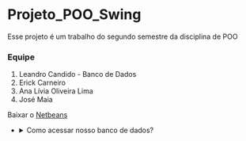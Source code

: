 # Projeto_POO_Swing

Esse projeto é um trabalho do segundo semestre da disciplina de POO 

### Equipe
1. Leandro Candido - Banco de Dados
2. Erick Carneiro
3. Ana Lívia Oliveira Lima
4. José Maia

Baixar o [Netbeans](https://netbeans.apache.org/download/nb19/)

+ <details>
  <summary>Como acessar nosso banco de dados?</summary>
  1. Entre nesse site: "phpmyadmin.co"
  <br>
  2. Na barra de host, digite: "sql10.freesqldatabase.com"
  <br>
  3. Na barra de usuário, digite: "sql10656686"
  <br>
  4. Na barra de senha, digite: "IrfCARGKYh"
</details>
